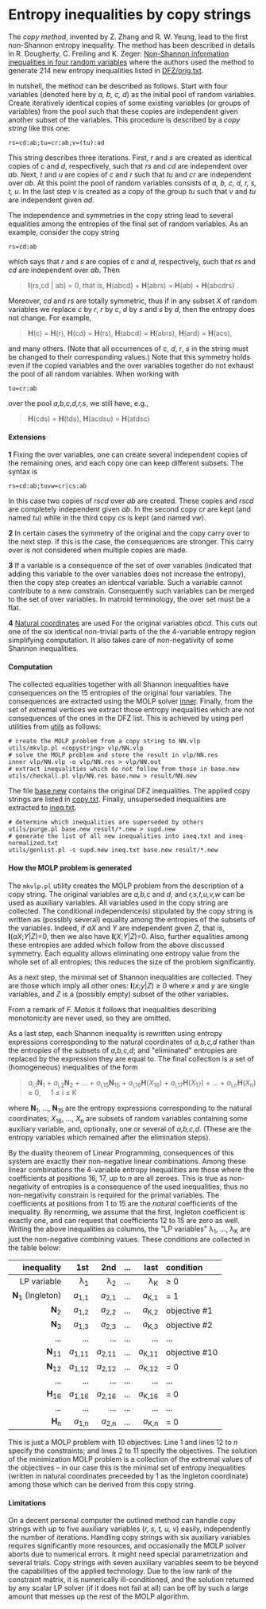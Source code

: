 Entropy inequalities by copy strings
=====================================

The *copy method*, invented by Z. Zhang and R. W. Yeung, lead to the first
non-Shannon entropy inequality. The method has been described in details in
R. Dougherty, C. Freiling and K. Zeger:
[Non-Shannon information inequalities in four random variables](http://arxiv.org/pdf/1104.3602v1)
where the authors used the method to generate 214 new entropy inequalities
listed in [DFZ/orig.txt](../DFZ/orig.txt).

In nutshell, the method can be described as follows. Start with four variables
(denoted here by *a, b, c, d*) as the initial pool of random variables. Create
iteratively 
identical copies of some existing variables (or groups of variables) from
the pool such that these copies are independent given another subset of the 
variables. This procedure is described by a *copy string* like this one:

    rs=cd:ab;tu=cr:ab;v=(tu):ad

This string describes three iterations.  First, *r* and *s* are created as
identical copies of *c* and *d*, respectively, such that *rs* and *cd* are
independent over *ab*.  Next, *t* and *u* are copies of *c* and *r* such
that *tu* and *cr* are independent over *ab*.  At this point the pool of
random variables consists of *a, b, c, d, r, s, t, u*.  In the last step *v* is
created as a copy of the group *tu* such that *v* and *tu* are independent
given *ad*.

The independence and symmetries in the copy string lead to several equalities
among the entropies of the final set of random variables. As an example,
consider the copy string

    rs=cd:ab

which says that *r* and *s* are copies of *c* and *d*, respectively, such
that *rs* and *cd* are independent over *ab*. Then

> **I**(rs,cd | ab) = 0, that is, **H**(abcd) + **H**(abrs) = **H**(ab) +
> **H**(abcdrs) .

Moreover, *cd* and *rs* are totally symmetric, thus if in any subset *X* of
random variables we replace *c* by *r*, *r* by *c*, *d* by *s* and *s* by
*d*, then the entropy does not change. For example,

> **H**(c) = **H**(r), **H**(cd) = **H**(rs), **H**(abcd) = **H**(abrs),
> **H**(ard) = **H**(acs),

and many others. (Note that all occurrences of *c*, *d*, *r*, *s* in the 
string must be changed to their corresponding values.) Note that this
symmetry holds even if the copied variables and the over variables
together do not exhaust the pool of all random variables. When working with 

    tu=cr:ab

over the pool *a,b,c,d,r,s*, we still have, e.g.,

> **H**(cds) = **H**(tds),  **H**(acdsu) = **H**(atdsc)


#### Extensions

__1__  Fixing the over variables, one can create several independent copies 
of the remaining ones, and each copy one can keep different subsets. The
syntax is

    rs=cd:ab;tuvw=cr|cs:ab

In this case two copies of *rscd* over *ab* are created. These copies and
*rscd* are completely independent given *ab*. In the second copy *cr* are 
kept (and named *tu*) while in the third copy *cs* is kept (and named *vw*).

__2__ In certain cases the symmetry of the original and the copy carry over 
to the next step. If this is the case, the consequences are stronger. This
carry over is not considered when multiple copies are made.

__3__ If a variable is a consequence of the set of over variables (indicated that
adding this variable to the over variables does not increase the entropy),
then the copy step creates an identical variable. Such a variable cannot contribute to
a new constrain. Consequently such variables can be merged to the set of over 
variables. In matroid terminology, the over set must be a flat. 

__4__ [Natural coordinates](../DESCRIPTION.md) are used For the original variables 
*abcd*. This cuts out one of the six identical non-trivial parts of the the 4-variable
entropy region simplifying computation. It also takes care of non-negativity
of some Shannon inequalities.

#### Computation

The collected equalities together with
all Shannon inequalities have consequences on the 15 entropies of the original
four variables. The consequences are extracted using the MOLP solver 
[inner](https://github.com/lcsirmaz/inner). Finally, from the set of
extremal vertices we extract those entropy inequalities which are not 
consequences of the ones in the DFZ list. This is achieved by using perl
utilities from [utils](../utils/) as follows:

    # create the MOLP problem from a copy string to NN.vlp
    utils/mkvlp.pl <copystring> vlp/NN.vlp
    # solve the MOLP problem and store the result in vlp/NN.res
    inner vlp/NN.vlp -o vlp/NN.res > vlp/NN.out
    # extract inequalities which do not follow from those in base.new
    utils/checkall.pl vlp/NN.res base.new > result/NN.new

The file [base.new](base.new) contains the original DFZ inequalities.
The applied copy strings are listed in [copy.txt](copy.txt).
Finally, unsuperseded inequalities are extracted to [ineq.txt](ineq.txt).

    # determine which inequalities are superseded by others
    utils/purge.pl base.new result/*.new > supd.new
    # generate the list of all new inequalities into ineq.txt and ineq-normalized.txt
    utils/genlist.pl -s supd.new ineq.txt base.new result/*.new

#### How the MOLP problem is generated

The `mkvlp.pl` utility creates the MOLP problem from the description of a
copy string. The original variables are *a,b,c* and *d*, and *r,s,t,u,v,w*
can be used as auxiliary variables. All variables used in the copy string
are collected. The conditional independence(s) stipulated by the copy string
is written as (possibly several) equality among the entropies of the subsets
of the variables. Indeed, if *aX* and *Y* are independent given *Z*, that
is, **I**(*aX*;*Y*|*Z*)=0, then we also have **I**(*X*;*Y*|*Z*)=0. Also,
further equalities among these entropies are added which follow from the
above discussed symmetry. Each equality allows eliminating one entropy 
value from the whole set of all entropies; this reduces the size of the 
problem significantly.

As a next step, the minimal set of Shannon inequalities are collected.
They are those which imply all other ones: **I**(*x*;*y*|*Z*) &ge; 0 
where *x* and *y* are single variables,
and *Z* is a (possibly empty) subset of the other variables.

From a remark
of *F. Matus* it follows that inequalities describing monotonicity are
never used, so they are omitted.

As a last step, each Shannon inequality is rewritten using entropy
expressions corresponding to the natural coordinates of *a,b,c,d* rather than
the entropies of the subsets of *a,b,c,d*; and &quot;eliminated&quot;
entropies are replaced by the expression they are equal to. The final
collection is a set of (homogeneous) inequalities of the form

> *a*<sub>i,1</sub>**N**<sub>1</sub> + *a*<sub>i,2</sub>**N**<sub>2</sub> +
> ... + *a*<sub>i,15</sub>**N**<sub>15</sub> +
> *a*<sub>i,16</sub>**H**(*X*<sub>16</sub>) +
> *a*<sub>i,17</sub>**H**(*X*<sub>17</sub>) + ... +
> *a*<sub>i,n</sub>**H**(*X*<sub>n</sub>) &ge; 0, &nbsp; &nbsp; 1 &le; i &le; K

where **N**<sub>1</sub>, ..., **N**<sub>15</sub> are the entropy expressions
corresponding to the natural coordinates; *X*<sub>16</sub>, ..., *X*<sub>n</sub> 
are subsets of random variables containing some auxiliary
variable, and, optionally, one or several of *a,b,c,d*. (These are the
entropy variables which remained after the elimination steps). 

By the duality theorem of Linear Programming, consequences of this system
are exactly their non-negative linear combinations. Among these linear
combinations the 4-variable entropy inequalities are those where the
coefficients at positions 16, 17, up to *n* are all zeroes. This is true as
non-negativity of entropies is a consequence of the used inequalities, thus
no non-negativity constrain is required for the primal variables.
The coefficients at 
positions from 1 to 15 are the *natural* coefficients of the
inequality. By renorming, we assume that the first, Ingleton coefficient is
exactly one, and can request that coefficients 12 to 15 are zero as well.
Writing the above inequalities as columns, the &quot;LP variables&quot; 
&lambda;<sub>1</sub>, ..., &lambda;<sub>K</sub> are just the non-negative
combining values. These conditions are collected in the table below:

| inequality   |          1st  | 2nd  | ... | last | condition  |
|---:|--------------:|-----:|:---:|-----:|:--|
| LP variable     | &lambda;<sub>1</sub> | &lambda;<sub>2</sub> | ... | &lambda;<sub>K</sub> | &ge; 0 |
|**N**<sub>1</sub> (Ingleton) |*a*<sub>1,1</sub>|*a*<sub>2,1</sub>| ... |*a*<sub>K,1</sub>| = 1 |
|**N**<sub>2</sub>|*a*<sub>1,2</sub>|*a*<sub>2,2</sub>| ... |*a*<sub>K,2</sub>| objective \#1 |
|**N**<sub>3</sub>|*a*<sub>1,3</sub>|*a*<sub>2,3</sub>| ... |*a*<sub>K,3</sub>| objective \#2 |
|...|...|...|...|...|...|
|**N**<sub>11</sub>|*a*<sub>1,11</sub>|*a*<sub>2,11</sub>| ... |*a*<sub>K,11</sub>| objective \#10 |
|**N**<sub>12</sub>|*a*<sub>1,12</sub>|*a*<sub>2,12</sub>| ... |*a*<sub>K,12</sub>| = 0 |
|...|...|...|...|...|...|
|**H**<sub>16</sub>|*a*<sub>1,16</sub>|*a*<sub>2,16</sub>| ... |*a*<sub>K,16</sub>| = 0 |
|...|...|...|...|...|...|
|**H**<sub>n</sub>|*a*<sub>1,n</sub>|*a*<sub>2,n</sub>| ... |*a*<sub>K,n</sub>| = 0 |

This is just a MOLP problem with 10 objectives.  Line 1 and lines 12 to *n*
specify the constraints; and lines 2 to 11 specify the objectives.  The
solution of the minimization MOLP problem is a collection of the extremal
values of the objectives &ndash; in our case this is the minimal set of
entropy inequalities (written in natural coordinates preceeded by 1 as the
Ingleton coordinate) among those which can be derived from this copy
string.


#### Limitations

On a decent personal computer the outlined method can handle copy strings with up to
five auxiliary variables (*r, s, t, u, v*) easily, independently the number of
iterations. Handling copy strings with six auxiliary variables requires significantly
more resources, and occasionally the MOLP solver aborts due to numerical errors. It
might need special parametrization and several trials.
Copy strings with seven auxiliary variables seem to be beyond the capabilities of the
applied technology. Due to the low rank of the constraint matrix, it is numerically
ill-conditioned, and the solution returned by any scalar LP solver (if it does not
fail at all) can be off by such a large amount that messes up the rest of the
MOLP algorithm.


